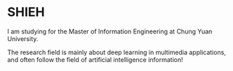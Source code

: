 # SHIEH

I am studying for the Master of Information Engineering at Chung Yuan University. 

The research field is mainly about deep learning in multimedia applications, and often follow the field of artificial intelligence information!
